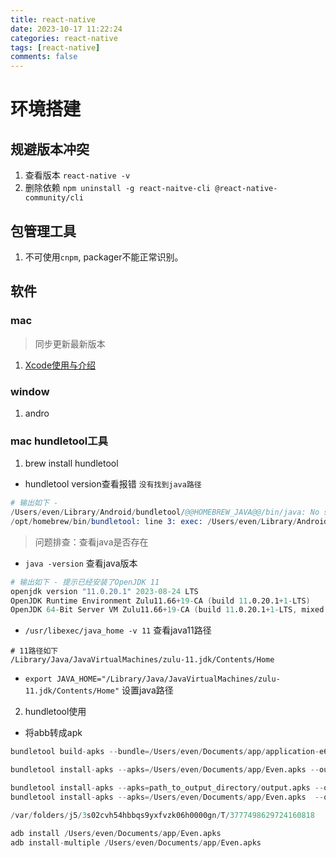 ```yaml
---
title: react-native
date: 2023-10-17 11:22:24
categories: react-native
tags: [react-native]
comments: false
---
```


# 环境搭建

## 规避版本冲突
1. 查看版本 `react-native -v`
2. 删除依赖 `npm uninstall -g react-naitve-cli @react-native-community/cli`

## 包管理工具
1. 不可使用`cnpm`, packager不能正常识别。

## 软件

### mac
> 同步更新最新版本
1. [Xcode使用与介绍](https://www.bilibili.com/video/BV15r4y1H7PN/?spm_id_from=333.337.search-card.all.click&vd_source=2afde20dcb23008f4b5372488743205d)

### window
1. andro




### mac hundletool工具
1. brew install hundletool

- hundletool version查看报错 `没有找到java路径`
```s
# 输出如下 - 
/Users/even/Library/Android/bundletool/@@HOMEBREW_JAVA@@/bin/java: No such file or directory
/opt/homebrew/bin/bundletool: line 3: exec: /Users/even/Library/Android/bundletool/@@HOMEBREW_JAVA@@/bin/java: cannot execute: No such file or directory
```

> 问题排查：查看java是否存在
- `java -version` 查看java版本
```s
# 输出如下 - 提示已经安装了OpenJDK 11
openjdk version "11.0.20.1" 2023-08-24 LTS
OpenJDK Runtime Environment Zulu11.66+19-CA (build 11.0.20.1+1-LTS)
OpenJDK 64-Bit Server VM Zulu11.66+19-CA (build 11.0.20.1+1-LTS, mixed mode)
```

- `/usr/libexec/java_home -v 11` 查看java11路径
```
# 11路径如下
/Library/Java/JavaVirtualMachines/zulu-11.jdk/Contents/Home
```
- `export JAVA_HOME="/Library/Java/JavaVirtualMachines/zulu-11.jdk/Contents/Home"` 设置java路径


2. hundletool使用
- 将abb转成apk
```s
bundletool build-apks --bundle=/Users/even/Documents/app/application-e6205b95-ed5f-439f-8600-0b6f6b4dade3.aab --output=/Users/even/Documents/app/Even.apks
```

```s
bundletool install-apks --apks=/Users/even/Documents/app/Even.apks --output-dir=/Users/even/Documents

bundletool install-apks --apks=path_to_output_directory/output.apks --output-dir=build
bundletool install-apks --apks=/Users/even/Documents/app/Even.apks  --output-dir build

/var/folders/j5/3s02cvh54hbbqs9yxfvzk06h0000gn/T/3777498629724160818

adb install /Users/even/Documents/app/Even.apks
adb install-multiple /Users/even/Documents/app/Even.apks

```